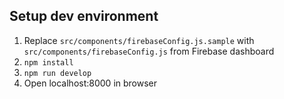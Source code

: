 ## Setup dev environment

1. Replace `src/components/firebaseConfig.js.sample` with `src/components/firebaseConfig.js` from Firebase dashboard
1. `npm install`
1. `npm run develop`
1. Open localhost:8000 in browser
